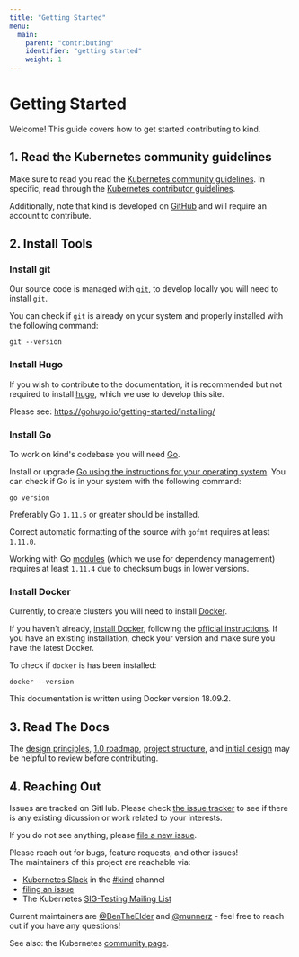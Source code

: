 ```yaml
---
title: "Getting Started"
menu:
  main:
    parent: "contributing"
    identifier: "getting started"
    weight: 1
---
```

# Getting Started

Welcome! This guide covers how to get started contributing to kind.

## 1. Read the Kubernetes community guidelines

Make sure to read you read the [Kubernetes community guidelines][community].
In specific, read through the [Kubernetes contributor guidelines][contributor].

Additionally, note that kind is developed on [GitHub][github] and will require
an account to contribute.

## 2. Install Tools

### Install git

Our source code is managed with [`git`][git], to develop locally you
will need to install `git`.

You can check if `git` is already on your system and properly installed with 
the following command:

```
git --version
```

### Install Hugo

If you wish to contribute to the documentation, it is recommended but not 
required to install [hugo], which we use to develop this site.

Please see: https://gohugo.io/getting-started/installing/


### Install Go

To work on kind's codebase you will need [Go][golang].

Install or upgrade [Go using the instructions for your operating system][golang].
You can check if Go is in your system with the following command:

```
go version
```

Preferably Go `1.11.5` or greater should be installed. 

Correct automatic formatting of the source with `gofmt` requires at least
`1.11.0`.

Working with Go [modules] (which we use for dependency management) requires at
least `1.11.4` due to checksum bugs in lower versions.

### Install Docker

Currently, to create clusters you will need to install [Docker][docker].

If you haven't already, [install Docker][install docker], following the
[official instructions][install docker].
If you have an existing installation, check your version and make sure you have
the latest Docker.

To check if `docker` is has been installed:
```
docker --version
```
This documentation is written using Docker version 18.09.2.

## 3. Read The Docs 

The [design principles], [1.0 roadmap], [project structure], and [initial design]
may be helpful to review before contributing.

## 4. Reaching Out

Issues are tracked on GitHub. Please check [the issue tracker][issues] to see
if there is any existing dicussion or work related to your interests.

If you do not see anything, please [file a new issue][file an issue].

Please reach out for bugs, feature requests, and other issues!  
The maintainers of this project are reachable via:

- [Kubernetes Slack] in the [#kind] channel
- [filing an issue][file an issue]
- The Kubernetes [SIG-Testing Mailing List]

Current maintainers are [@BenTheElder] and [@munnerz] - feel free to
reach out if you have any questions!

See also: the Kubernetes [community page].

[git]: https://git-scm.com/
[hugo]: https://gohugo.io
[issues]: https://github.com/kubernetes-sigs/kind/issues
[file an issue]: https://github.com/kubernetes-sigs/kind/issues/new
[design principles]: /docs/design/principles
[1.0 roadmap]: /docs/contributing/1.0-roadmap
[project scope]: /docs/contributing/project-scope
[project structure]: /docs/contributing/project-structure
[initial design]: /docs/design/initial
[github]: https://github.com/
[golang]: https://golang.org/doc/install
[docker]: https://www.docker.com/
[install docker]: https://docs.docker.com/install/#supported-platforms
[community]: https://github.com/kubernetes/community
[contributor]: https://github.com/kubernetes/community/blob/master/contributors/guide/README.md
[Kubernetes Slack]: http://slack.k8s.io/
[#kind]: https://kubernetes.slack.com/messages/CEKK1KTN2/
[@BenTheElder]: https://github.com/BenTheElder
[@munnerz]: https://github.com/munnerz
[community page]: http://kubernetes.io/community/
[modules]: https://github.com/golang/go/wiki/Modules
[SIG-Testing Mailing List]: https://groups.google.com/forum/#!forum/kubernetes-sig-testing

